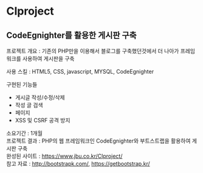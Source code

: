# CIproject
## CodeEgnighter를 활용한 게시판 구축

프로젝트 개요 : 기존의 PHP만을 이용해서 블로그를 구축했던것에서 더 나아가 프레임워크를 사용하여 게시판을 구축

사용 스킬 : HTML5, CSS, javascript, MYSQL, CodeEgnighter

구현된 기능들
- 게시글 작성/수정/삭제
- 작성 글 검색
- 페이지
- XSS 및 CSRF 공격 방지

소요기간 : 1개월   
프로젝트 결과 : PHP의 웹 프레임워크인 CodeEgnighter와 부트스트랩을 활용하여 게시판 구축   
완성된 사이트 : https://www.jbu.co.kr/CIproject/   
참고 자료 : http://bootstrapk.com/, https://getbootstrap.kr/
